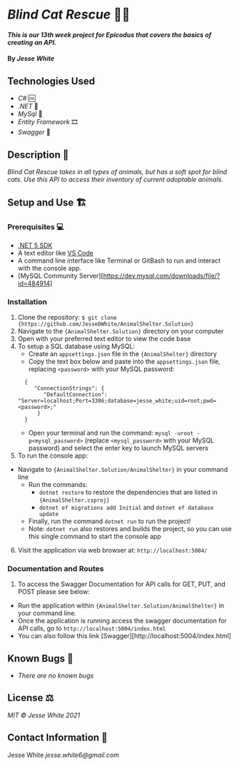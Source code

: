 # _Blind Cat Rescue_ 🐱‍🏍
#### _This is our 13th week project for Epicodus that covers the basics of creating an API._
#### By _Jesse White_
## Technologies Used
* _C#_ 🆒
* _.NET_ 🥅
* _MySql_ 💽
* _Entity Framework_ 🎞
* _Swagger_ 📄
## Description 📜
_Blind Cat Rescue takes in all types of animals, but has a soft spot for blind cats. Use this API to access their inventory of current adoptable animals._
## Setup and Use 🏗

### Prerequisites 💻

- [.NET 5 SDK](https://dotnet.microsoft.com/download/dotnet/5.0)
- A text editor like [VS Code](https://code.visualstudio.com/)
- A command line interface like Terminal or GitBash to run and interact with the console app.
- [MySQL Community Server][https://dev.mysql.com/downloads/file/?id=484914]

### Installation

1. Clone the repository: `$ git clone {https://github.com/JesseDWhite/AnimalShelter.Solution}`
2. Navigate to the `{AnimalShelter.Solution}` directory on your computer
3. Open with your preferred text editor to view the code base
4. To setup a SQL database using MySQL:
   - Create an `appsettings.json` file in the `{AnimalShelter}` directory
   - Copy the text box below and paste into the `appsettings.json` file, replacing `<password>` with your MySQL password:
   ```
     {
        "ConnectionStrings": {
           "DefaultConnection": "Server=localhost;Port=3306;database=jesse_white;uid=root;pwd=<password>;"
         }
     }
   ```
   - Open your terminal and run the command: `mysql -uroot -p<mysql_password>` (replace `<mysql_password>` with your MySQL password) and select the enter key to launch MySQL servers
5. To run the console app:
 - Navigate to `{AnimalShelter.Solution/AnimalShelter}` in your command line
   - Run the commands:
     - `dotnet restore` to restore the dependencies that are listed in `{AnimalShelter.csproj}`
     - `dotnet ef migrations add Initial` and `dotnet ef database update`
   - Finally, run the command `dotnet run` to run the project!
   - Note: `dotnet run` also restores and builds the project, so you can use this single command to start the console app
6. Visit the application via web browser at: `http://localhost:5004/`

### Documentation and Routes
1. To access the Swagger Documentation for API calls for GET, PUT, and POST please see below:
 - Run the application within `{AnimalShelter.Solution/AnimalShelter}` in your command line.
 - Once the application is running access the swagger documentation for API calls, go to `http://localhost:5004/index.html`
  - You can also follow this link [Swagger][http://localhost:5004/index.html]
## Known Bugs 🐛
* _There are no known bugs_
## License ⚖
_MIT © Jesse White 2021_
## Contact Information 🤳
Jesse White _jesse.white6@gmail.com_